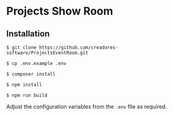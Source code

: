 # Projects Show Room

## Installation

```
$ git clone https://github.com/creadores-software/ProjectsEventRoom.git

$ cp .env.example .env

$ composer install

$ npm install

$ npm run build
```

Adjust the configuration variables from the `.env` file as required.